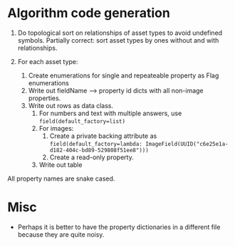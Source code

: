 # Algorithm code generation

1. Do topological sort on relationships of asset types to avoid undefined symbols.
   Partially correct: sort asset types by ones without and with relationships.

1. For each asset type:
   1. Create enumerations for single and repeateable property as Flag enumerations
   2. Write out fieldName --> property id dicts with all non-image properties.
   3. Write out rows as data class.
      1. For numbers and text with multiple answers, use `field(default_factory=list)`
      2. For images:
         1. Create a private backing attribute as
            `field(default_factory=lambda: ImageField(UUID("c6e25e1a-d182-404c-bd89-529808f51ee8")))`
         1. Create a read-only property.
      3. Write out table

All property names are snake cased.

# Misc

- Perhaps it is better to have the property dictionaries in a different file because they are quite noisy.
